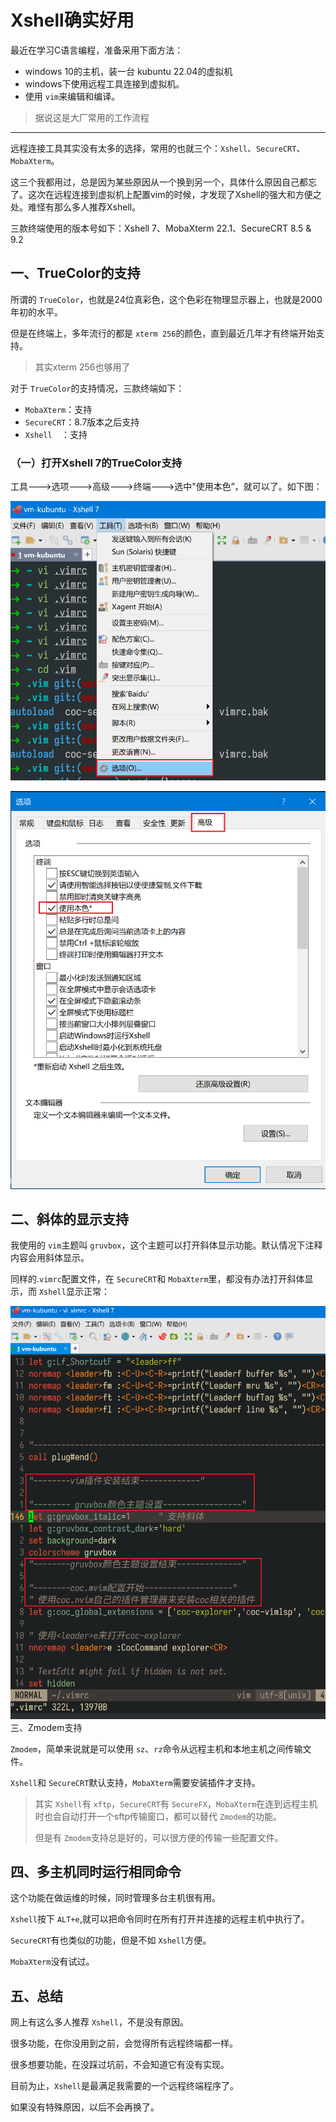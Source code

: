 # Xshell确实好用

最近在学习C语言编程，准备采用下面方法：

- windows 10的主机，装一台 kubuntu 22.04的虚拟机
- windows下使用远程工具连接到虚拟机。
- 使用 `vim`来编辑和编译。

> 据说这是大厂常用的工作流程

---

远程连接工具其实没有太多的选择，常用的也就三个：`Xshell`、`SecureCRT`、`MobaXterm`。

这三个我都用过，总是因为某些原因从一个换到另一个，具体什么原因自己都忘了。这次在远程连接到虚拟机上配置vim的时候，才发现了Xshell的强大和方便之处。难怪有那么多人推荐Xshell。

三款终端使用的版本号如下：Xshell 7、MobaXterm 22.1、SecureCRT 8.5 & 9.2

## 一、TrueColor的支持

所谓的 `TrueColor`，也就是24位真彩色，这个色彩在物理显示器上，也就是2000年初的水平。

但是在终端上，多年流行的都是 `xterm 256`的颜色，直到最近几年才有终端开始支持。

> 其实xterm 256也够用了

对于 `TrueColor`的支持情况，三款终端如下：

- `MobaXterm`：支持
- `SecureCRT`：8.7版本之后支持
- `Xshell  `：支持

### （一）打开Xshell 7的TrueColor支持

工具--->选项--->高级--->终端--->选中"使用本色”，就可以了。如下图：

![1657249415865](1657249415865.png)

![1657249460673](1657249460673.png)

## 二、斜体的显示支持

我使用的 `vim`主题叫 `gruvbox`，这个主题可以打开斜体显示功能。默认情况下注释内容会用斜体显示。

同样的.`vimrc`配置文件，在 `SecureCRT`和 `MobaXterm`里，都没有办法打开斜体显示，而 `Xshell`显示正常：

![1657250828885](1657250828885.png)三、Zmodem支持

`Zmodem`，简单来说就是可以使用 `sz`、`rz`命令从远程主机和本地主机之间传输文件。

`Xshell`和 `SecureCRT`默认支持，`MobaXterm`需要安装插件才支持。

> 其实 `Xshell`有 `xftp`，`SecureCRT`有 `SecureFX`，`MobaXterm`在连到远程主机时也会自动打开一个sftp传输窗口，都可以替代 `Zmodem`的功能。
>
> 但是有 `Zmodem`支持总是好的，可以很方便的传输一些配置文件。

## 四、多主机同时运行相同命令

这个功能在做运维的时候，同时管理多台主机很有用。

`Xshell`按下 `ALT+e`,就可以把命令同时在所有打开并连接的远程主机中执行了。

`SecureCRT`有也类似的功能，但是不如 `Xshell`方便。

`MobaXterm`没有试过。

## 五、总结

网上有这么多人推荐 `Xshell`，不是没有原因。

很多功能，在你没用到之前，会觉得所有远程终端都一样。

很多想要功能，在没踩过坑前，不会知道它有没有实现。

目前为止，`Xshell`是最满足我需要的一个远程终端程序了。

如果没有特殊原因，以后不会再换了。

